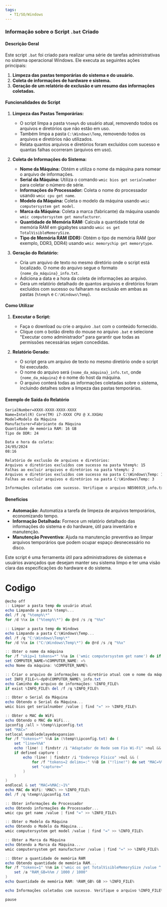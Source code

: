 ```yaml
---
tags:
  - TI/SO/Windows
---
```

### Informação sobre o Script `.bat` Criado

#### Descrição Geral
Este script `.bat` foi criado para realizar uma série de tarefas administrativas no sistema operacional Windows. Ele executa as seguintes ações principais:

1. **Limpeza das pastas temporárias do sistema e do usuário.**
2. **Coleta de informações de hardware e sistema.**
3. **Geração de um relatório de exclusão e um resumo das informações coletadas.**

#### Funcionalidades do Script

1. **Limpeza das Pastas Temporárias:**
   - O script limpa a pasta `%temp%` do usuário atual, removendo todos os arquivos e diretórios que não estão em uso.
   - Também limpa a pasta `C:\Windows\Temp`, removendo todos os arquivos e diretórios não utilizados.
   - Relata quantos arquivos e diretórios foram excluídos com sucesso e quantas falhas ocorreram (arquivos em uso).

2. **Coleta de Informações do Sistema:**
   - **Nome da Máquina:** Obtém e utiliza o nome da máquina para nomear o arquivo de informações.
   - **Serial da Máquina:** Utiliza o comando `wmic bios get serialnumber` para coletar o número de série.
   - **Informações do Processador:** Coleta o nome do processador usando `wmic cpu get name`.
   - **Modelo da Máquina:** Coleta o modelo da máquina usando `wmic computersystem get model`.
   - **Marca da Máquina:** Coleta a marca (fabricante) da máquina usando `wmic computersystem get manufacturer`.
   - **Quantidade de Memória RAM:** Calcula a quantidade total de memória RAM em gigabytes usando `wmic os get TotalVisibleMemorySize`.
   - **Tipo de Memória RAM (DDR):** Obtém o tipo de memória RAM (por exemplo, DDR3, DDR4) usando `wmic memorychip get memorytype`.

3. **Geração do Relatório:**
   - Cria um arquivo de texto no mesmo diretório onde o script está localizado. O nome do arquivo segue o formato `{nome_da_máquina}_info.txt`.
   - Adiciona a data e a hora da coleta de informações ao arquivo.
   - Gera um relatório detalhado de quantos arquivos e diretórios foram excluídos com sucesso ou falharam na exclusão em ambas as pastas (`%temp%` e `C:\Windows\Temp`).

#### Como Utilizar

1. **Executar o Script:**
   - Faça o download ou crie o arquivo `.bat` com o conteúdo fornecido.
   - Clique com o botão direito do mouse no arquivo `.bat` e selecione "Executar como administrador" para garantir que todas as permissões necessárias sejam concedidas.

2. **Relatório Gerado:**
   - O script gera um arquivo de texto no mesmo diretório onde o script foi executado.
   - O nome do arquivo será `{nome_da_máquina}_info.txt`, onde `{nome_da_máquina}` é o nome do host da máquina.
   - O arquivo conterá todas as informações coletadas sobre o sistema, incluindo detalhes sobre a limpeza das pastas temporárias.

#### Exemplo de Saída do Relatório

```txt
SerialNumber=XXXX-XXXX-XXXX-XXXX
Name=Intel(R) Core(TM) i7-XXXX CPU @ X.XXGHz
Model=Modelo da Máquina
Manufacturer=Fabricante da Máquina
Quantidade de memória RAM: 16 GB
Tipo de DDR: 24

Data e hora da coleta: 
24/05/2024
08:16

Relatório de exclusão de arquivos e diretórios:
Arquivos e diretórios excluídos com sucesso na pasta %temp%: 15
Falhas ao excluir arquivos e diretórios na pasta %temp%: 2
Arquivos e diretórios excluídos com sucesso na pasta C:\Windows\Temp: 10
Falhas ao excluir arquivos e diretórios na pasta C:\Windows\Temp: 3

Informações coletadas com sucesso. Verifique o arquivo NB506919_info.txt no diretório atual.
```

#### Benefícios

- **Automação:** Automatiza a tarefa de limpeza de arquivos temporários, economizando tempo.
- **Informação Detalhada:** Fornece um relatório detalhado das informações do sistema e do hardware, útil para inventário e manutenção.
- **Manutenção Preventiva:** Ajuda na manutenção preventiva ao limpar arquivos temporários que podem ocupar espaço desnecessário no disco.

Este script é uma ferramenta útil para administradores de sistemas e usuários avançados que desejam manter seu sistema limpo e ter uma visão clara das especificações do hardware e do sistema.

# Codigo


```powershell
@echo off
:: Limpar a pasta temp do usuário atual
echo Limpando a pasta %temp%...
del /f /q "%temp%\*"
for /d %%x in ("%temp%\*") do @rd /s /q "%%x"

:: Limpar a pasta temp do Windows
echo Limpando a pasta C:\Windows\Temp...
del /f /q "C:\Windows\Temp\*"
for /d %%x in ("C:\Windows\Temp\*") do @rd /s /q "%%x"

:: Obter o nome da máquina
for /f "skip=1 tokens=*" %%a in ('wmic computersystem get name') do if not defined COMPUTER_NAME set COMPUTER_NAME=%%a
set COMPUTER_NAME=%COMPUTER_NAME: =%
echo Nome da máquina: %COMPUTER_NAME%

:: Criar o arquivo de informações no diretório atual com o nome da máquina
set INFO_FILE=%~dp0%COMPUTER_NAME%_info.txt
echo Caminho do arquivo de informações: %INFO_FILE%
if exist %INFO_FILE% del /f /q %INFO_FILE%

:: Obter o Serial da Máquina
echo Obtendo o Serial da Máquina...
wmic bios get serialnumber /value | find "=" >> %INFO_FILE%

:: Obter o MAC do WiFi
echo Obtendo o MAC do WiFi...
ipconfig /all > %temp%\ipconfig.txt
set "MAC="
setlocal enabledelayedexpansion
for /f "tokens=*" %%A in (%temp%\ipconfig.txt) do (
    set "line=%%A"
    echo !line! | findstr /i "Adaptador de Rede sem Fio Wi-Fi" >nul && set "capture=yes"
    if defined capture (
        echo !line! | findstr /i "Endereço Físico" >nul && (
            for /f "tokens=2 delims=:" %%B in ("!line!") do set "MAC=%%B"
            set "capture="
        )
    )
)
endlocal & set "MAC=%MAC:~1%"
echo MAC do WiFi: %MAC% >> %INFO_FILE%
del /f /q %temp%\ipconfig.txt

:: Obter informações do Processador
echo Obtendo informações do Processador...
wmic cpu get name /value | find "=" >> %INFO_FILE%

:: Obter o Modelo da Máquina
echo Obtendo o Modelo da Máquina...
wmic computersystem get model /value | find "=" >> %INFO_FILE%

:: Obter a Marca da Máquina
echo Obtendo a Marca da Máquina...
wmic computersystem get manufacturer /value | find "=" >> %INFO_FILE%

:: Obter a quantidade de memória RAM
echo Obtendo quantidade de memória RAM...
for /f "tokens=1" %%m in ('wmic os get TotalVisibleMemorySize /value ^| find "="') do (
    set /a "RAM_GB=%%m / 1000 / 1000"
)
echo Quantidade de memória RAM: %RAM_GB% GB >> %INFO_FILE%

echo Informações coletadas com sucesso. Verifique o arquivo %INFO_FILE% no diretório atual.

pause

```